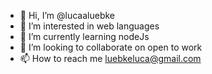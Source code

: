 - 👋 Hi, I’m @lucaaluebke
- 👀 I’m interested in web languages
- 🌱 I’m currently learning nodeJs
- 💞️ I’m looking to collaborate on open to work
- 📫 How to reach me luebkeluca@gmail.com
